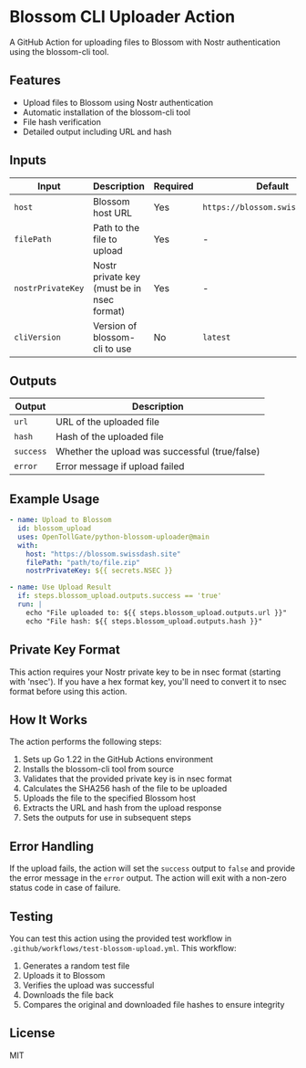 # Blossom CLI Uploader Action

A GitHub Action for uploading files to Blossom with Nostr authentication using the blossom-cli tool.

## Features

- Upload files to Blossom using Nostr authentication
- Automatic installation of the blossom-cli tool
- File hash verification
- Detailed output including URL and hash

## Inputs

| Input | Description | Required | Default |
|-------|-------------|----------|---------|
| `host` | Blossom host URL | Yes | `https://blossom.swissdash.site` |
| `filePath` | Path to the file to upload | Yes | - |
| `nostrPrivateKey` | Nostr private key (must be in nsec format) | Yes | - |
| `cliVersion` | Version of blossom-cli to use | No | `latest` |

## Outputs

| Output | Description |
|--------|-------------|
| `url` | URL of the uploaded file |
| `hash` | Hash of the uploaded file |
| `success` | Whether the upload was successful (true/false) |
| `error` | Error message if upload failed |

## Example Usage

```yaml
- name: Upload to Blossom
  id: blossom_upload
  uses: OpenTollGate/python-blossom-uploader@main
  with:
    host: "https://blossom.swissdash.site"
    filePath: "path/to/file.zip"
    nostrPrivateKey: ${{ secrets.NSEC }}

- name: Use Upload Result
  if: steps.blossom_upload.outputs.success == 'true'
  run: |
    echo "File uploaded to: ${{ steps.blossom_upload.outputs.url }}"
    echo "File hash: ${{ steps.blossom_upload.outputs.hash }}"
```

## Private Key Format

This action requires your Nostr private key to be in nsec format (starting with 'nsec'). If you have a hex format key, you'll need to convert it to nsec format before using this action.

## How It Works

The action performs the following steps:

1. Sets up Go 1.22 in the GitHub Actions environment
2. Installs the blossom-cli tool from source
3. Validates that the provided private key is in nsec format
4. Calculates the SHA256 hash of the file to be uploaded
5. Uploads the file to the specified Blossom host
6. Extracts the URL and hash from the upload response
7. Sets the outputs for use in subsequent steps

## Error Handling

If the upload fails, the action will set the `success` output to `false` and provide the error message in the `error` output. The action will exit with a non-zero status code in case of failure.

## Testing

You can test this action using the provided test workflow in `.github/workflows/test-blossom-upload.yml`. This workflow:

1. Generates a random test file
2. Uploads it to Blossom
3. Verifies the upload was successful
4. Downloads the file back
5. Compares the original and downloaded file hashes to ensure integrity

## License

MIT
